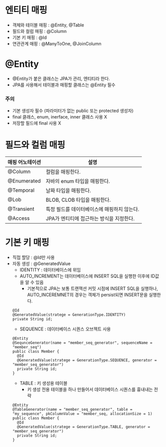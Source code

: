 # 엔티티 매핑
- 객체와 테이블 매핑 : @Entity, @Table
- 필드와 컬럼 매핑 : @Column
- 기본 키 매핑 : @Id
- 연관관계 매핑 : @ManyToOne, @JoinColumn

# @Entity
- @Entity가 붙은 클래스는 JPA가 관리, 엔티티라 한다.
- JPA를 사용해서 테이블과 매핑할 클래스는 @Entity 필수

### 주의
- 기본 생성자 필수 (파라미터가 없는 public 또는 protected 생성자)
- final 클래스, enum, inerface, inner 클래스 사용 X
- 저장할 필드에 final 사용 X

# 필드와 컬럼 매핑
|매핑 어노테이션|설명|
|------|---|
|@Column|컬럼을 매핑한다.|
|@Enumerated|자바의 enum 타입을 매핑한다.|
|@Temporal|날짜 타입을 매핑한다.|
|@Lob|BLOB, CLOB 타입을 매핑한다.|
|@Transient|특정 필드를 데이터베이스에 매핑하지 않는다.|
|@Access|JPA가 엔티티에 접근하는 방식을 지정한다.|


# 기본 키 매핑

- 직접 할당 : @Id만 사용
- 자동 생성 : @GeneratedValue
  - IDENTITY : 데이터베이스에 위임
  - AUTO_INCREMENT는 데이터베이스에 INSERT SQL을 실행한 이후에 ID값을 알 수 있음
    - 기본적으로 JPA는 보통 트랜잭션 커밋 시점에 INSERT SQL을 실행하나, AUTO_INCEREMNET의 경우는 객체가 persist되면 INSERT문을 실행한다.
  ```
  @Id
  @GeneratedValue(stratege = GenerationType.IDENTITY)
  private String id;
  ```
  - SEQUENCE : 데이터베이스 시퀀스 오브젝트 사용
  ```
  @Entity
  @SequnceGenerator(name = "member_seq_generator", sequenceName = "member_seq")
  public class Member {
    @Id
    @GeneratedValue(stratege = GenerationType.SEQUENCE, generator = "member_seq_generator")
    private String id;
  }
  ```
  - TABLE : 키 생성용 테이블
    - 키 생성 전용 테이블을 하나 만들어서 데이터베이스 시퀀스를 흉내내는 전략
  ```
  @Entity
  @TableGenerator(name = "member_seq_generator", table = "my_sequence", pkColumnValue = "member_seq, allocationSize = 1)
  public class Member {
    @Id
    @GeneratedValue(stratege = GenerationType.TABLE, generator = "member_seq_generator")
    private String id;
  }
  ```